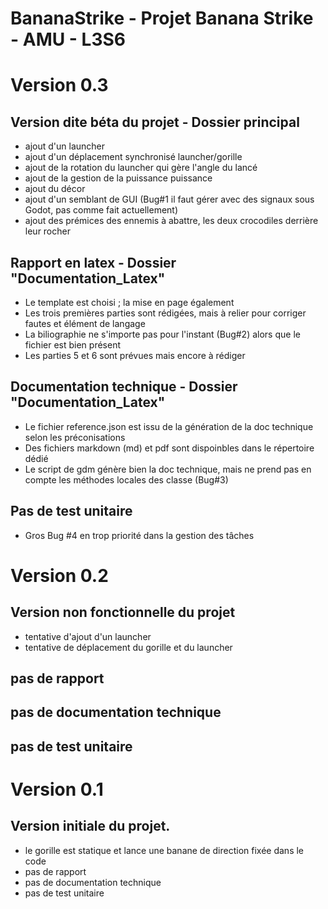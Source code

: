 # BananaStrike - Projet Banana Strike - AMU - L3S6

# Version 0.3

## Version dite béta du projet - Dossier principal 

* ajout d'un launcher
* ajout d'un déplacement synchronisé launcher/gorille
* ajout de la rotation du launcher qui gère l'angle du lancé
* ajout de la gestion de la puissance puissance
* ajout du décor
* ajout d'un semblant de GUI (Bug#1 il faut gérer avec des signaux sous Godot, pas comme fait actuellement)
* ajout des prémices des ennemis à abattre, les deux crocodiles derrière leur rocher
## Rapport en latex - Dossier "Documentation_Latex"
* Le template est choisi ; la mise en page également
* Les trois premières parties sont rédigées, mais à relier pour corriger fautes et élément de langage
* La biliographie ne s'importe pas pour l'instant (Bug#2) alors que le fichier est bien présent
* Les parties 5 et 6 sont prévues mais encore à rédiger
## Documentation technique - Dossier "Documentation_Latex"
* Le fichier reference.json est issu de la génération de la doc technique selon les préconisations
* Des fichiers markdown (md) et pdf sont dispoinbles dans le répertoire dédié
* Le script de gdm génère bien la doc technique, mais ne prend pas en compte les méthodes locales des classe (Bug#3)
## Pas de test unitaire
* Gros Bug #4 en trop priorité dans la gestion des tâches

# Version 0.2

## Version non fonctionnelle du projet
* tentative d'ajout d'un launcher
* tentative de déplacement du gorille et du launcher
## pas de rapport
## pas de documentation technique
## pas de test unitaire

# Version 0.1

## Version initiale du projet.
* le gorille est statique et lance une banane de direction fixée dans le code
* pas de rapport
* pas de documentation technique
* pas de test unitaire
